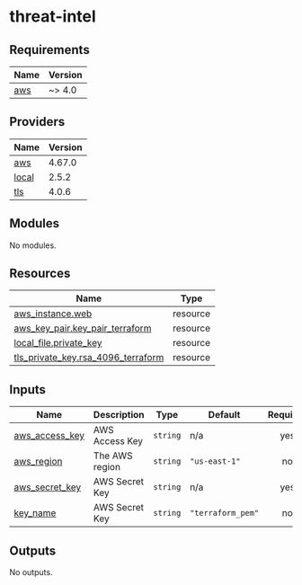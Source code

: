 # threat-intel
<!-- BEGIN_TF_DOCS -->
## Requirements

| Name | Version |
|------|---------|
| <a name="requirement_aws"></a> [aws](#requirement\_aws) | ~> 4.0 |

## Providers

| Name | Version |
|------|---------|
| <a name="provider_aws"></a> [aws](#provider\_aws) | 4.67.0 |
| <a name="provider_local"></a> [local](#provider\_local) | 2.5.2 |
| <a name="provider_tls"></a> [tls](#provider\_tls) | 4.0.6 |

## Modules

No modules.

## Resources

| Name | Type |
|------|------|
| [aws_instance.web](https://registry.terraform.io/providers/hashicorp/aws/latest/docs/resources/instance) | resource |
| [aws_key_pair.key_pair_terraform](https://registry.terraform.io/providers/hashicorp/aws/latest/docs/resources/key_pair) | resource |
| [local_file.private_key](https://registry.terraform.io/providers/hashicorp/local/latest/docs/resources/file) | resource |
| [tls_private_key.rsa_4096_terraform](https://registry.terraform.io/providers/hashicorp/tls/latest/docs/resources/private_key) | resource |

## Inputs

| Name | Description | Type | Default | Required |
|------|-------------|------|---------|:--------:|
| <a name="input_aws_access_key"></a> [aws\_access\_key](#input\_aws\_access\_key) | AWS Access Key | `string` | n/a | yes |
| <a name="input_aws_region"></a> [aws\_region](#input\_aws\_region) | The AWS region | `string` | `"us-east-1"` | no |
| <a name="input_aws_secret_key"></a> [aws\_secret\_key](#input\_aws\_secret\_key) | AWS Secret Key | `string` | n/a | yes |
| <a name="input_key_name"></a> [key\_name](#input\_key\_name) | AWS Secret Key | `string` | `"terraform_pem"` | no |

## Outputs

No outputs.
<!-- END_TF_DOCS -->